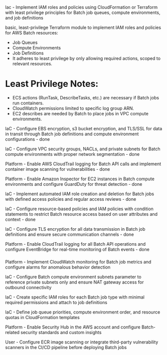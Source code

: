 lac - Implement IAM roles and policies using CloudFormation or Terraform with least privilege principles for Batch job queues, compute environments, and job definitions 

basic, least-privilege Terraform module to implement IAM roles and policies for AWS Batch resources: 

* Job Queues
* Compute Environments
* Job Definitions
* It adheres to least privilege by only allowing required actions, scoped to relevant resources.
# Least Privilege Notes:
* ECS actions (RunTask, DescribeTasks, etc.) are necessary if Batch jobs run containers.
* CloudWatch permissions limited to specific log group ARN.
* EC2 describes are needed by Batch to place jobs in VPC compute environments.



laC - Configure EBS encryption, s3 bucket encryption, and TLS/SSL for data in transit through Batch job definitions and compute environment configurations - done

laC - Configure VPC security groups, NACLs, and private subnets for Batch compute environments with proper network segmentation - done

Platform - Enable AWS CloudTrail logging for Batch API calls and implement container image scanning for vulnerabilities - done

Platform - Enable Amazon Inspector for EC2 instances in Batch compute environments and configure GuardDuty for threat detection - done

laC - Implement automated IAM role creation and deletion for Batch jobs with defined access policies and regular access reviews - done

laC - Configure resource-based policies and IAM policies with condition statements to restrict Batch resource access based on user attributes and context - done

laC - Configure TLS encryption for all data transmission in Batch job definitions and ensure secure communication channels - done

Platform - Enable CloudTrail logging for all Batch API operations and configure EventBridge for real-time monitoring of Batch events - done

###
Platform - Implement CloudWatch monitoring for Batch job metrics and configure alarms for anomalous behavior detection 

laC - Configure Batch compute environment subnets parameter to reference private subnets only and ensure NAT gateway access for outbound connectivity 

laC - Create specific IAM roles for each Batch job type with minimal required permissions and attach to job definitions 

laC - Define job queue priorities, compute environment order, and resource quotas in CloudFormation templates 

Platform - Enable Security Hub in the AWS account and configure Batch-related security standards and custom insights 

User - Configure ECR image scanning or integrate third-party vulnerability scanners in the CI/CD pipeline before deploying Batch jobs

